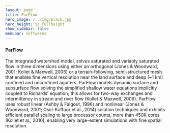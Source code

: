 ```yaml
---
layout: page
title: ParFlow
hero_image: /../img/black.jpg
hero_height: is_fullheight
show_sidebar: false
menubar: softwares
---
```

#### ParFlow [<i class="fas fa-book"></i>](https://parflow.org/) [<i class="fab fa-github"></i>](https://github.com/parflow/parflow)
The integrated watershed model, solves saturated and variably saturated flow in three dimensions using either an orthogonal (Jones & Woodward, 2001; Kollet & Maxwell, 2006) or a terrain-following, semi-structured mesh that enables fine vertical resolution near the land surface and deep (~1 km) confined and unconfined aquifers. ParFlow models dynamic surface and subsurface flow solving the simplified shallow water equations implicitly coupled to Richards’ equation; this allows for two-way exchanges and intermittency in stream and river flow (Kollet & Maxwell, 2006). ParFlow uses robust linear (Ashby & Falgout, 1996) and nonlinear (Jones & Woodward, 2001; Osei-Kuffuor et al., 2014) solution techniques and exhibits efficient parallel scaling to large processor counts, more than 450K cores (Kollet et al., 2010), enabling very large-extent simulations with fine spatial resolution.
